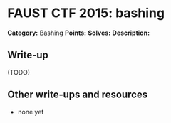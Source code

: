 # FAUST CTF 2015: bashing

**Category:** Bashing
**Points:** 
**Solves:** 
**Description:**



## Write-up

(TODO)

## Other write-ups and resources

* none yet
